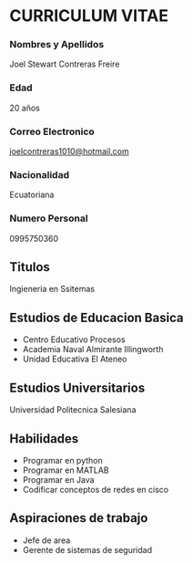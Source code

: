 # CURRICULUM VITAE

### Nombres y Apellidos
Joel Stewart Contreras Freire

### Edad
20 años

### Correo Electronico
joelcontreras1010@hotmail.com

### Nacionalidad
Ecuatoriana

### Numero Personal
0995750360

## Titulos
Ingieneria en Ssitemas

## Estudios de Educacion Basica
- Centro Educativo Procesos
- Academia Naval Almirante Illingworth
- Unidad Educativa El Ateneo

## Estudios Universitarios
Universidad Politecnica Salesiana

## Habilidades
- Programar en python
- Programar en MATLAB
- Programar en Java
- Codificar conceptos de redes en cisco

## Aspiraciones de trabajo
- Jefe de area
- Gerente de sistemas de seguridad
